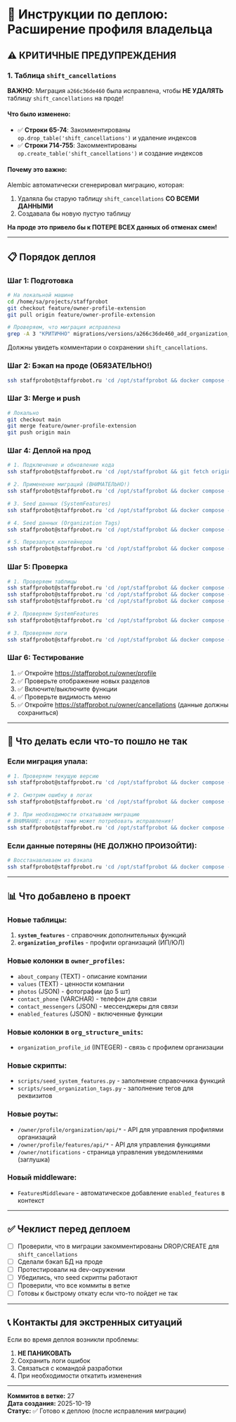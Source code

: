 # 🚀 Инструкции по деплою: Расширение профиля владельца

## ⚠️ КРИТИЧНЫЕ ПРЕДУПРЕЖДЕНИЯ

### 1. Таблица `shift_cancellations`

**ВАЖНО**: Миграция `a266c36de460` была исправлена, чтобы **НЕ УДАЛЯТЬ** таблицу `shift_cancellations` на проде!

#### Что было изменено:

- ✅ **Строки 65-74**: Закомментированы `op.drop_table('shift_cancellations')` и удаление индексов
- ✅ **Строки 714-755**: Закомментированы `op.create_table('shift_cancellations')` и создание индексов

#### Почему это важно:

Alembic автоматически сгенерировал миграцию, которая:
1. Удаляла бы старую таблицу `shift_cancellations` **СО ВСЕМИ ДАННЫМИ**
2. Создавала бы новую пустую таблицу

**На проде это привело бы к ПОТЕРЕ ВСЕХ данных об отменах смен!**

---

## 📋 Порядок деплоя

### Шаг 1: Подготовка

```bash
# На локальной машине
cd /home/sa/projects/staffprobot
git checkout feature/owner-profile-extension
git pull origin feature/owner-profile-extension

# Проверяем, что миграция исправлена
grep -A 3 "КРИТИЧНО" migrations/versions/a266c36de460_add_organization_profiles_and_system_.py
```

Должны увидеть комментарии о сохранении `shift_cancellations`.

### Шаг 2: Бэкап на проде (ОБЯЗАТЕЛЬНО!)

```bash
ssh staffprobot@staffprobot.ru 'cd /opt/staffprobot && docker compose -f docker-compose.prod.yml exec postgres pg_dump -U postgres -d staffprobot_prod > /tmp/backup_before_owner_profile_$(date +%Y%m%d_%H%M%S).sql'
```

### Шаг 3: Merge и push

```bash
# Локально
git checkout main
git merge feature/owner-profile-extension
git push origin main
```

### Шаг 4: Деплой на прод

```bash
# 1. Подключение и обновление кода
ssh staffprobot@staffprobot.ru 'cd /opt/staffprobot && git fetch origin && git checkout main && git pull origin main'

# 2. Применение миграций (ВНИМАТЕЛЬНО!)
ssh staffprobot@staffprobot.ru 'cd /opt/staffprobot && docker compose -f docker-compose.prod.yml exec web alembic upgrade head'

# 3. Seed данных (SystemFeatures)
ssh staffprobot@staffprobot.ru 'cd /opt/staffprobot && docker compose -f docker-compose.prod.yml exec web python scripts/seed_system_features.py'

# 4. Seed данных (Organization Tags)
ssh staffprobot@staffprobot.ru 'cd /opt/staffprobot && docker compose -f docker-compose.prod.yml exec web python scripts/seed_organization_tags.py'

# 5. Перезапуск контейнеров
ssh staffprobot@staffprobot.ru 'cd /opt/staffprobot && docker compose -f docker-compose.prod.yml down && docker compose -f docker-compose.prod.yml up -d'
```

### Шаг 5: Проверка

```bash
# 1. Проверяем таблицы
ssh staffprobot@staffprobot.ru 'cd /opt/staffprobot && docker compose -f docker-compose.prod.yml exec postgres psql -U postgres -d staffprobot_prod -c "\dt system_features"'
ssh staffprobot@staffprobot.ru 'cd /opt/staffprobot && docker compose -f docker-compose.prod.yml exec postgres psql -U postgres -d staffprobot_prod -c "\dt organization_profiles"'
ssh staffprobot@staffprobot.ru 'cd /opt/staffprobot && docker compose -f docker-compose.prod.yml exec postgres psql -U postgres -d staffprobot_prod -c "SELECT COUNT(*) FROM shift_cancellations"'

# 2. Проверяем SystemFeatures
ssh staffprobot@staffprobot.ru 'cd /opt/staffprobot && docker compose -f docker-compose.prod.yml exec postgres psql -U postgres -d staffprobot_prod -c "SELECT key, name FROM system_features ORDER BY sort_order"'

# 3. Проверяем логи
ssh staffprobot@staffprobot.ru 'cd /opt/staffprobot && docker compose -f docker-compose.prod.yml logs web --tail 100'
```

### Шаг 6: Тестирование

1. ✅ Откройте https://staffprobot.ru/owner/profile
2. ✅ Проверьте отображение новых разделов
3. ✅ Включите/выключите функции
4. ✅ Проверьте видимость меню
5. ✅ Откройте https://staffprobot.ru/owner/cancellations (данные должны сохраниться)

---

## 🔧 Что делать если что-то пошло не так

### Если миграция упала:

```bash
# 1. Проверяем текущую версию
ssh staffprobot@staffprobot.ru 'cd /opt/staffprobot && docker compose -f docker-compose.prod.yml exec web alembic current'

# 2. Смотрим ошибку в логах
ssh staffprobot@staffprobot.ru 'cd /opt/staffprobot && docker compose -f docker-compose.prod.yml logs web --tail 200'

# 3. При необходимости откатываем миграцию
# ВНИМАНИЕ: откат тоже может потребовать исправления!
ssh staffprobot@staffprobot.ru 'cd /opt/staffprobot && docker compose -f docker-compose.prod.yml exec web alembic downgrade -1'
```

### Если данные потеряны (НЕ ДОЛЖНО ПРОИЗОЙТИ):

```bash
# Восстанавливаем из бэкапа
ssh staffprobot@staffprobot.ru 'cd /opt/staffprobot && docker compose -f docker-compose.prod.yml exec -T postgres psql -U postgres -d staffprobot_prod < /tmp/backup_before_owner_profile_*.sql'
```

---

## 📊 Что добавлено в проект

### Новые таблицы:

1. **`system_features`** - справочник дополнительных функций
2. **`organization_profiles`** - профили организаций (ИП/ЮЛ)

### Новые колонки в `owner_profiles`:

- `about_company` (TEXT) - описание компании
- `values` (TEXT) - ценности компании
- `photos` (JSON) - фотографии (до 5 шт)
- `contact_phone` (VARCHAR) - телефон для связи
- `contact_messengers` (JSON) - мессенджеры для связи
- `enabled_features` (JSON) - включенные функции

### Новые колонки в `org_structure_units`:

- `organization_profile_id` (INTEGER) - связь с профилем организации

### Новые скрипты:

- `scripts/seed_system_features.py` - заполнение справочника функций
- `scripts/seed_organization_tags.py` - заполнение тегов для реквизитов

### Новые роуты:

- `/owner/profile/organization/api/*` - API для управления профилями организаций
- `/owner/profile/features/api/*` - API для управления функциями
- `/owner/notifications` - страница управления уведомлениями (заглушка)

### Новый middleware:

- `FeaturesMiddleware` - автоматическое добавление `enabled_features` в контекст

---

## ✅ Чеклист перед деплоем

- [ ] Проверили, что в миграции закомментированы DROP/CREATE для `shift_cancellations`
- [ ] Сделали бэкап БД на проде
- [ ] Протестировали на dev-окружении
- [ ] Убедились, что seed скрипты работают
- [ ] Проверили, что все коммиты в ветке
- [ ] Готовы к быстрому откату если что-то пойдет не так

---

## 📞 Контакты для экстренных ситуаций

Если во время деплоя возникли проблемы:
1. **НЕ ПАНИКОВАТЬ**
2. Сохранить логи ошибок
3. Связаться с командой разработки
4. При необходимости откатить изменения

---

**Коммитов в ветке:** 27  
**Дата создания:** 2025-10-19  
**Статус:** ✅ Готово к деплою (после исправления миграции)


